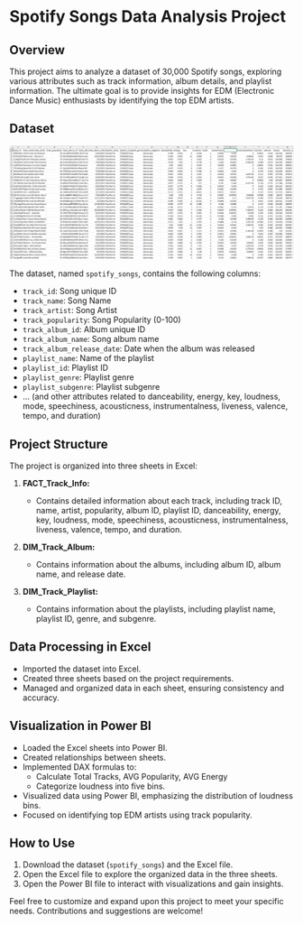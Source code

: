 # Spotify Songs Data Analysis Project

## Overview


This project aims to analyze a dataset of 30,000 Spotify songs, exploring various attributes such as track information, album details, and playlist information. The ultimate goal is to provide insights for EDM (Electronic Dance Music) enthusiasts by identifying the top EDM artists.

## Dataset

![Dataset](data.png)

The dataset, named `spotify_songs`, contains the following columns:

- `track_id`: Song unique ID
- `track_name`: Song Name
- `track_artist`: Song Artist
- `track_popularity`: Song Popularity (0-100)
- `track_album_id`: Album unique ID
- `track_album_name`: Song album name
- `track_album_release_date`: Date when the album was released
- `playlist_name`: Name of the playlist
- `playlist_id`: Playlist ID
- `playlist_genre`: Playlist genre
- `playlist_subgenre`: Playlist subgenre
- ... (and other attributes related to danceability, energy, key, loudness, mode, speechiness, acousticness, instrumentalness, liveness, valence, tempo, and duration)

## Project Structure

The project is organized into three sheets in Excel:

1. **FACT_Track_Info:**
   - Contains detailed information about each track, including track ID, name, artist, popularity, album ID, playlist ID, danceability, energy, key, loudness, mode, speechiness, acousticness, instrumentalness, liveness, valence, tempo, and duration.

2. **DIM_Track_Album:**
   - Contains information about the albums, including album ID, album name, and release date.

3. **DIM_Track_Playlist:**
   - Contains information about the playlists, including playlist name, playlist ID, genre, and subgenre.

## Data Processing in Excel

- Imported the dataset into Excel.
- Created three sheets based on the project requirements.
- Managed and organized data in each sheet, ensuring consistency and accuracy.

## Visualization in Power BI

- Loaded the Excel sheets into Power BI.
- Created relationships between sheets.
- Implemented DAX formulas to:
   - Calculate Total Tracks, AVG Popularity, AVG Energy
   - Categorize loudness into five bins.
- Visualized data using Power BI, emphasizing the distribution of loudness bins.
- Focused on identifying top EDM artists using track popularity.

## How to Use

1. Download the dataset (`spotify_songs`) and the Excel file.
2. Open the Excel file to explore the organized data in the three sheets.
3. Open the Power BI file to interact with visualizations and gain insights.

Feel free to customize and expand upon this project to meet your specific needs. Contributions and suggestions are welcome!
